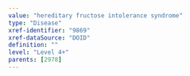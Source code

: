 ```yaml
---
value: "hereditary fructose intolerance syndrome"
type: "Disease"
xref-identifier: "9869"
xref-dataSource: "DOID"
definition: ""
level: "Level 4+"
parents: [2978]
---
```

